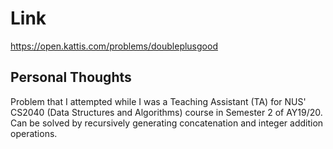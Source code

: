 # Link

https://open.kattis.com/problems/doubleplusgood

## Personal Thoughts

Problem that I attempted while I was a Teaching Assistant (TA) for NUS' CS2040 (Data Structures and Algorithms) course in Semester 2 of AY19/20. Can be solved by recursively generating concatenation and integer addition operations.

